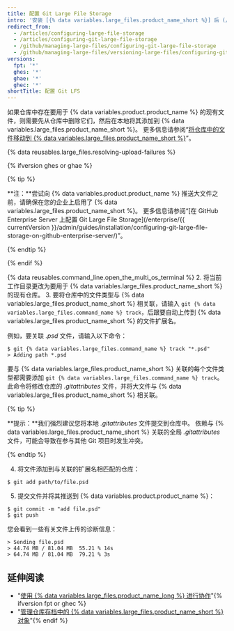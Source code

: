 ```yaml
---
title: 配置 Git Large File Storage
intro: '安装 [{% data variables.large_files.product_name_short %}] 后 (/articles/installing-git-large-file-storage/)，需要将其与仓库中的大文件相关联。'
redirect_from:
  - /articles/configuring-large-file-storage
  - /articles/configuring-git-large-file-storage
  - /github/managing-large-files/configuring-git-large-file-storage
  - /github/managing-large-files/versioning-large-files/configuring-git-large-file-storage
versions:
  fpt: '*'
  ghes: '*'
  ghae: '*'
  ghec: '*'
shortTitle: 配置 Git LFS
---
```


如果仓库中存在要用于 {% data variables.product.product_name %} 的现有文件，则需要先从仓库中删除它们，然后在本地将其添加到 {% data variables.large_files.product_name_short %}。 更多信息请参阅“[将仓库中的文件移动到 {% data variables.large_files.product_name_short %}](/articles/moving-a-file-in-your-repository-to-git-large-file-storage)”。

{% data reusables.large_files.resolving-upload-failures %}

{% ifversion ghes or ghae %}

{% tip %}

**注：**尝试向 {% data variables.product.product_name %} 推送大文件之前，请确保在您的企业上启用了 {% data variables.large_files.product_name_short %}。 更多信息请参阅“[在 GitHub Enterprise Server 上配置 Git Large File Storage](/enterprise/{{ currentVersion }}/admin/guides/installation/configuring-git-large-file-storage-on-github-enterprise-server/)”。

{% endtip %}

{% endif %}

{% data reusables.command_line.open_the_multi_os_terminal %}
2. 将当前工作目录更改为要用于 {% data variables.large_files.product_name_short %} 的现有仓库。
3. 要将仓库中的文件类型与 {% data variables.large_files.product_name_short %} 相关联，请输入 `git {% data variables.large_files.command_name %} track`，后跟要自动上传到 {% data variables.large_files.product_name_short %} 的文件扩展名。

  例如，要关联 _.psd_ 文件，请输入以下命令：
  ```shell
  $ git {% data variables.large_files.command_name %} track "*.psd"
  > Adding path *.psd
  ```
  要与 {% data variables.large_files.product_name_short %} 关联的每个文件类型都需要添加 `git {% data variables.large_files.command_name %} track`。 此命令将修改仓库的 *.gitattributes* 文件，并将大文件与 {% data variables.large_files.product_name_short %} 相关联。

  {% tip %}

  **提示：**我们强烈建议您将本地 *.gitattributes* 文件提交到仓库中。 依赖与 {% data variables.large_files.product_name_short %} 关联的全局 *.gitattributes* 文件，可能会导致在参与其他 Git 项目时发生冲突。

  {% endtip %}

4. 将文件添加到与关联的扩展名相匹配的仓库：
  ```shell
  $ git add path/to/file.psd
  ```
5. 提交文件并将其推送到 {% data variables.product.product_name %}：
  ```shell
  $ git commit -m "add file.psd"
  $ git push
  ```
  您会看到一些有关文件上传的诊断信息：
  ```shell
  > Sending file.psd
  > 44.74 MB / 81.04 MB  55.21 % 14s
  > 64.74 MB / 81.04 MB  79.21 % 3s
  ```

## 延伸阅读

- "[使用 {% data variables.large_files.product_name_long %} 进行协作](/articles/collaboration-with-git-large-file-storage/)"{% ifversion fpt or ghec %}
- "[管理仓库存档中的 {% data variables.large_files.product_name_short %} 对象](/github/administering-a-repository/managing-git-lfs-objects-in-archives-of-your-repository)"{% endif %}
